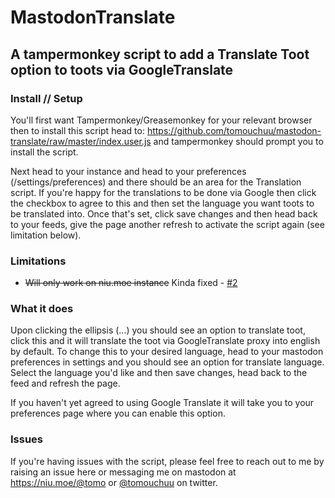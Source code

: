 # MastodonTranslate

## A tampermonkey script to add a Translate Toot option to toots via GoogleTranslate

### Install // Setup

You'll first want Tampermonkey/Greasemonkey for your relevant browser then to install this script head to: https://github.com/tomouchuu/mastodon-translate/raw/master/index.user.js and tampermonkey should prompt you to install the script.

Next head to your instance and head to your preferences (/settings/preferences) and there should be an area for the Translation script. If you're happy for the translations to be done via Google then click the checkbox to agree to this and then set the language you want toots to be translated into. Once that's set, click save changes and then head back to your feeds, give the page another refresh to activate the script again (see limitation below).

### Limitations

* ~~Will only work on niu.moe instance~~ Kinda fixed - [#2](https://github.com/tomouchuu/mastodon-translate/issues/2)

### What it does

Upon clicking the ellipsis (...) you should see an option to translate toot, click this and it will translate the toot via GoogleTranslate proxy into english by default. To change this to your desired language, head to your mastodon preferences in settings and you should see an option for translate language. Select the language you'd like and then save changes, head back to the feed and refresh the page.

If you haven't yet agreed to using Google Translate it will take you to your preferences page where you can enable this option.

### Issues

If you're having issues with the script, please feel free to reach out to me by raising an issue here or messaging me on mastodon at https://niu.moe/@tomo or [@tomouchuu](https://www.twitter.com/tomouchuu) on twitter.